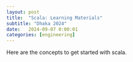 ```yaml
---
layout: post
title:  "Scala: Learning Materials"
subtitle: "Dhaka 2024"
date:   2024-09-07 0:00:01
categories: [engineering]
---
```


Here are the concepts to get started with scala. 

